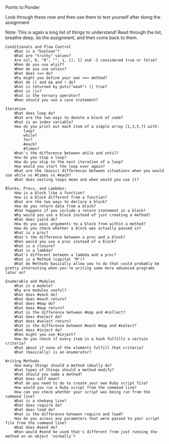 Points to Ponder

Look through these now and then use them to test yourself after doing the assignment

Note: This is again a long list of things to understand! Read through the list, breathe deep, do the assignment, and then come back to them.

    Conditionals and Flow Control
        What is a "boolean"?
        What are "truthy" values?
        Are nil, 0, "0", "", 1, [], {} and -1 considered true or false?
        When do you use elsif?
        When do you use unless?
        What does <=> do?
        Why might you define your own <=> method?
        What do || and && and ! do?
        What is returned by puts("woah") || true?
        What is ||=?
        What is the ternary operator?
        When should you use a case statement?

    Iteration
        What does loop do?
        What are the two ways to denote a block of code?
        What is an index variable?
        How do you print out each item of a simple array [1,3,5,7] with:
            loop?
            while?
            for?
            #each?
            #times?
        What's the difference between while and until?
        How do you stop a loop?
        How do you skip to the next iteration of a loop?
        How would you start the loop over again?
        What are the (basic) differences between situations when you would use while vs #times vs #each?
        What does nesting loops mean and when would you use it?

    Blocks, Procs, and Lambdas:
        How is a block like a function?
        How is a block different from a function?
        What are the two ways to declare a block?
        How do you return data from a block?
        What happens if you include a return statement in a block?
        Why would you use a block instead of just creating a method?
        What does yield do?
        How do you pass arguments to a block from within a method?
        How do you check whether a block was actually passed in?
        What is a proc?
        What's the difference between a proc and a block?
        When would you use a proc instead of a block?
        What is a closure?
        What is a lambda?
        What's different between a lambda and a proc?
        What is a Method (capital "M")?
        What do Methods basically allow you to do that could probably be pretty interesting when you're writing some more advanced programs later on?

    Enumerable and Modules
        What is a module?
        Why are modules useful?
        What does #each do?
        What does #each return?
        What does #map do?
        What does #map return?
        What is the difference between #map and #collect?
        What does #select do?
        What does #select return?
        What is the difference between #each #map and #select?
        What does #inject do?
        When might you use #inject?
        How do you check if every item in a hash fulfills a certain criteria?
        What about if none of the elements fulfill that criteria?
        What (basically) is an enumerator?

    Writing Methods
        How many things should a method ideally do?
        What types of things should a method modify?
        What should you name a method?
        What does self mean?
        What do you need to do to create your own Ruby script file?
        How would you run a Ruby script from the command line?
        How can you check whether your script was being run from the command line?
        What is a shebang line?
        What does require do?
        What does load do?
        What is the difference between require and load?
        How do you access any parameters that were passed to your script file from the command line?
        What does #send do?
        When would #send be used that's different from just running the method on an object 'normally'?


